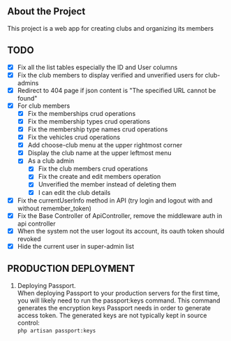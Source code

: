 ## About the Project

This project is a web app for creating clubs and organizing its members

## TODO
- [x] Fix all the list tables especially the ID and User columns
- [x] Fix the club members to display verified and unverified users for club-admins
- [x] Redirect to 404 page if json content is "The specified URL cannot be found"
- [x] For club members
    - [x] Fix the memberships crud operations
    - [x] Fix the membership types crud operations
    - [x] Fix the membership type names crud operations
    - [x] Fix the vehicles crud operations
    - [x] Add choose-club menu at the upper rightmost corner
    - [x] Display the club name at the upper leftmost menu
    - [x] As a club admin
        - [x] Fix the club members crud operations 
        - [x] Fix the create and edit members operation
        - [x] Unverified the member instead of deleting them
        - [x] I can edit the club details
- [x] Fix the currentUserInfo method in API (try login and logout with and without remember_token)
- [x] Fix the Base Controller of ApiController, remove the middleware auth in api controller
- [x] When the system not the user logout its account, its oauth token should revoked 
- [x] Hide the current user in super-admin list

## PRODUCTION DEPLOYMENT
1. Deploying Passport.   
   When deploying Passport to your production servers for the first time, you will likely need to run the passport:keys 
   command. This command generates the encryption keys Passport needs in order to generate access token. The generated 
   keys are not typically kept in source control:   
   ``php artisan passport:keys``
